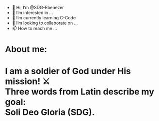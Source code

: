- 👋 Hi, I’m @SDG-Ebenezer
- 👀 I’m interested in ...
- 🌱 I’m currently learning C-Code
- 💞️ I’m looking to collaborate on ...
- 📫 How to reach me ...

<!---
SDG-Ebenezer/SDG-Ebenezer is a ✨ special ✨ repository because its `README.md` (this file) appears on your GitHub profile.
You can click the Preview link to take a look at your changes.
--->

<h1 style="font-family:Trebuchet, Helvetica, Arial, sans serif;">About me:<h1>
  <p>I am a soldier of God under His mission! ⚔️
    <br>
    Three words from Latin describe my goal:
    <br>
    <b>S</b>oli <b>D</b>eo <b>G</b>loria (SDG).
  </p>

